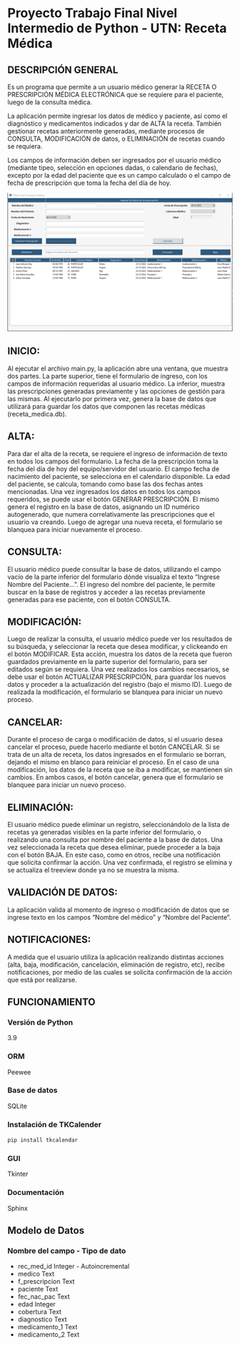 # Proyecto Trabajo Final Nivel Intermedio de Python - UTN: Receta Médica

## DESCRIPCIÓN GENERAL 
Es un programa que permite a un usuario médico generar la RECETA O PRESCRIPCIÓN MÉDICA ELECTRÓNICA que se requiere para el paciente, luego de la consulta médica. 

La aplicación permite ingresar los datos de médico y paciente, así como el diagnóstico y medicamentos indicados y dar de ALTA la receta. También gestionar recetas anteriormente generadas, mediante procesos de CONSULTA, MODIFICACIÓN de datos, o ELIMINACIÓN de recetas cuando se requiera.

Los campos de información deben ser ingresados por el usuario médico (mediante tipeo, selección en opciones dadas, o calendario de fechas), excepto por la edad del paciente que es un campo calculado o el campo de fecha de prescripción que toma la fecha del día de hoy.

![Pantalla](./screenshot.png)

## INICIO:
Al ejecutar el archivo main.py, la aplicación abre una ventana, que muestra dos partes. La parte superior, tiene el formulario de ingreso, con los campos de información requeridas al usuario médico. La inferior, muestra las prescripciones generadas previamente y las opciones de gestión para las mismas. Al ejecutarlo por primera vez, genera la base de datos que utilizará para guardar los datos que componen las recetas médicas (receta_medica.db). 
## ALTA: 
Para dar el alta de la receta, se requiere el ingreso de información de texto en todos los campos del formulario.
La fecha de la prescripción toma la fecha del día de hoy del equipo/servidor del usuario. El campo fecha de nacimiento del paciente, se selecciona en el calendario disponible. La edad del paciente, se calcula, tomando como base las dos fechas antes mencionadas. 
Una vez ingresados los datos en todos los campos requeridos, se puede usar el botón GENERAR PRESCRIPCIÓN. El mismo genera el registro en la base de datos, asignando un ID numérico autogenerado, que numera correlativamente las prescripciones que el usuario va creando.
Luego de agregar una nueva receta, el formulario se blanquea para iniciar nuevamente el proceso.
## CONSULTA: 
El usuario médico puede consultar la base de datos, utilizando el campo vacío de la parte inferior del formulario dónde visualiza el texto “Ingrese Nombre del Paciente…”. El ingreso del nombre del paciente, le permite buscar en la base de registros y acceder a las recetas previamente generadas para ese paciente, con el botón CONSULTA. 
## MODIFICACIÓN: 
Luego de realizar la consulta, el usuario médico puede ver los resultados de su búsqueda, y seleccionar la receta que desea modificar, y clickeando en el botón MODIFICAR. Esta acción, muestra los datos de la receta que fueron guardados previamente en la parte superior del formulario, para ser editados según se requiera. Una vez realizados los cambios necesarios, se debe usar el botón ACTUALIZAR PRESCRIPCIÓN, para guardar los nuevos datos y proceder a la actualización del registro (bajo el mismo ID). 
Luego de realizada la modificación, el formulario se blanquea para iniciar un nuevo proceso.
## CANCELAR:
Durante el proceso de carga o modificación de datos, si el usuario desea cancelar el proceso, puede hacerlo mediante el botón CANCELAR. Si se trata de un alta de receta, los datos ingresados en el formulario se borran, dejando el mismo en blanco para reiniciar el proceso. En el caso de una modificación, los datos de la receta que se iba a modificar, se mantienen sin cambios.
En ambos casos, el botón cancelar, genera que el formulario se blanquee para iniciar un nuevo proceso.
## ELIMINACIÓN: 
El usuario médico puede eliminar un registro, seleccionándolo de la lista de recetas ya generadas visibles en la parte inferior del formulario, o realizando una consulta por nombre del paciente a la base de datos. Una vez seleccionada la receta que desea eliminar, puede proceder a la baja con el botón BAJA. En este caso, como en otros, recibe una notificación que solicita confirmar la acción. Una vez confirmada, el registro se elimina y se actualiza el treeview donde ya no se muestra la misma.
## VALIDACIÓN DE DATOS: 
La aplicación valida al momento de ingreso o modificación de datos que se ingrese texto en los campos “Nombre del médico” y “Nombre del Paciente”. 
## NOTIFICACIONES: 
A medida que el usuario utiliza la aplicación realizando distintas acciones (alta, baja, modificación, cancelación, eliminación de registro, etc), recibe notificaciones, por medio de las cuales se solicita confirmación de la acción que está por realizarse. 

## FUNCIONAMIENTO
### Versión de Python
3.9

### ORM
Peewee

### Base de datos
SQLite

### Instalación de TKCalender
```bash
pip install tkcalendar
```
### GUI
Tkinter

### Documentación
Sphinx
 
## Modelo de Datos
### Nombre del campo - Tipo de dato
- rec_med_id	Integer - Autoincremental
- medico	Text
- f_prescripcion	Text
- paciente	Text
- fec_nac_pac	Text
- edad	Integer
- cobertura	Text
- diagnostico	Text
- medicamento_1	Text
- medicamento_2	Text


